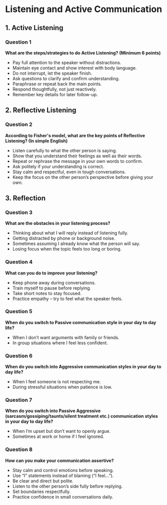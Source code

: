 # Listening and Active Communication

## 1. Active Listening
### Question 1  
**What are the steps/strategies to do Active Listening? (Minimum 6 points)**

- Pay full attention to the speaker without distractions.  
- Maintain eye contact and show interest with body language.  
- Do not interrupt, let the speaker finish.  
- Ask questions to clarify and confirm understanding.  
- Paraphrase or repeat back the main points.  
- Respond thoughtfully, not just reactively.  
- Remember key details for later follow-up.  



## 2. Reflective Listening
### Question 2  
**According to Fisher's model, what are the key points of Reflective Listening? (In simple English)**

- Listen carefully to what the other person is saying.  
- Show that you understand their feelings as well as their words.  
- Repeat or rephrase the message in your own words to confirm.  
- Ask politely if your understanding is correct.  
- Stay calm and respectful, even in tough conversations.  
- Keep the focus on the other person’s perspective before giving your own.  


## 3. Reflection
### Question 3  
**What are the obstacles in your listening process?**

- Thinking about what I will reply instead of listening fully.  
- Getting distracted by phone or background noise.  
- Sometimes assuming I already know what the person will say.  
- Losing focus when the topic feels too long or boring.  

### Question 4  
**What can you do to improve your listening?**

- Keep phone away during conversations.  
- Train myself to pause before replying.  
- Take short notes to stay focused.  
- Practice empathy – try to feel what the speaker feels.  


### Question 5  
**When do you switch to Passive communication style in your day to day life?**  
- When I don’t want arguments with family or friends.  
- In group situations where I feel less confident.  

### Question 6  
**When do you switch into Aggressive communication styles in your day to day life?**  
- When I feel someone is not respecting me.  
- During stressful situations when patience is low.  

### Question 7  
**When do you switch into Passive Aggressive (sarcasm/gossiping/taunts/silent treatment etc.) communication styles in your day to day life?**  
- When I’m upset but don’t want to openly argue.  
- Sometimes at work or home if I feel ignored.  

### Question 8  
**How can you make your communication assertive?**  
- Stay calm and control emotions before speaking.  
- Use “I” statements instead of blaming (“I feel…”).  
- Be clear and direct but polite.  
- Listen to the other person’s side fully before replying.  
- Set boundaries respectfully.  
- Practice confidence in small conversations daily.  
